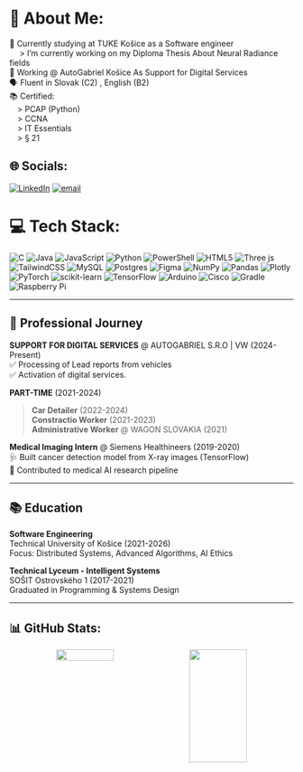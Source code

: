 # 💫 About Me:
📖 Currently studying at TUKE Košice as a Software engineer<br>
&emsp; > I’m currently working on my Diploma Thesis About Neural Radiance fields<br>
💼 Working @ AutoGabriel Košice As Support for Digital Services<br>
🗣️ Fluent in Slovak (C2) , English (B2)<br>
📚 Certified: <br>
&emsp;> PCAP (Python)<br>
&emsp;> CCNA<br>
&emsp;> IT Essentials<br>
&emsp;> § 21

## 🌐 Socials:
[![LinkedIn](https://img.shields.io/badge/LinkedIn-%230077B5.svg?logo=linkedin&logoColor=white)](https://www.linkedin.com/in/martin-buzoga%C5%88-423a0023a/) [![email](https://img.shields.io/badge/Email-D14836?logo=gmail&logoColor=white)](mailto:m.buzogan.350@gmail.com) 

# 💻 Tech Stack:
![C](https://img.shields.io/badge/c-%2300599C.svg?style=flat&logo=c&logoColor=white) 
![Java](https://img.shields.io/badge/java-%23ED8B00.svg?style=flat&logo=openjdk&logoColor=white) 
![JavaScript](https://img.shields.io/badge/javascript-%23323330.svg?style=flat&logo=javascript&logoColor=%23F7DF1E) 
![Python](https://img.shields.io/badge/python-3670A0?style=flat&logo=python&logoColor=ffdd54) 
![PowerShell](https://img.shields.io/badge/PowerShell-%235391FE.svg?style=flat&logo=powershell&logoColor=white) 
![HTML5](https://img.shields.io/badge/html5-%23E34F26.svg?style=flat&logo=html5&logoColor=white) 
![Three js](https://img.shields.io/badge/threejs-black?style=flat&logo=three.js&logoColor=white) 
![TailwindCSS](https://img.shields.io/badge/tailwindcss-%2338B2AC.svg?style=flat&logo=tailwind-css&logoColor=white) 
![MySQL](https://img.shields.io/badge/mysql-4479A1.svg?style=flat&logo=mysql&logoColor=white) 
![Postgres](https://img.shields.io/badge/postgres-%23316192.svg?style=flat&logo=postgresql&logoColor=white) 
![Figma](https://img.shields.io/badge/figma-%23F24E1E.svg?style=flat&logo=figma&logoColor=white) 
![NumPy](https://img.shields.io/badge/numpy-%23013243.svg?style=flat&logo=numpy&logoColor=white) 
![Pandas](https://img.shields.io/badge/pandas-%23150458.svg?style=flat&logo=pandas&logoColor=white) 
![Plotly](https://img.shields.io/badge/Plotly-%233F4F75.svg?style=flat&logo=plotly&logoColor=white) 
![PyTorch](https://img.shields.io/badge/PyTorch-%23EE4C2C.svg?style=flat&logo=PyTorch&logoColor=white) 
![scikit-learn](https://img.shields.io/badge/scikit--learn-%23F7931E.svg?style=flat&logo=scikit-learn&logoColor=white) 
![TensorFlow](https://img.shields.io/badge/TensorFlow-%23FF6F00.svg?style=flat&logo=TensorFlow&logoColor=white) 
![Arduino](https://img.shields.io/badge/-Arduino-00979D?style=flat&logo=Arduino&logoColor=white) 
![Cisco](https://img.shields.io/badge/cisco-%23049fd9.svg?style=flat&logo=cisco&logoColor=black) 
![Gradle](https://img.shields.io/badge/Gradle-02303A.svg?style=flat&logo=Gradle&logoColor=white) 
![Raspberry Pi](https://img.shields.io/badge/-Raspberry_Pi-C51A4A?style=flat&logo=Raspberry-Pi)

---

## 💼 Professional Journey

**SUPPORT FOR DIGITAL SERVICES** @ AUTOGABRIEL S.R.O | VW (2024-Present)  
✅ Processing of Lead reports from vehicles<br>
✅ Activation of digital services.  

**PART-TIME** (2021-2024)  
   > **Car Detailer** (2022-2024)<br>
   **Constractio Worker** (2021-2023)<br>
   **Administrative Worker** @ WAGON SLOVAKIA (2021)
   
**Medical Imaging Intern** @ Siemens Healthineers (2019-2020)  
🩺 Built cancer detection model from X-ray images (TensorFlow)  
🏥 Contributed to medical AI research pipeline  

---

## 📚 Education

**Software Engineering**  
Technical University of Košice (2021-2026)  
Focus: Distributed Systems, Advanced Algorithms, AI Ethics  

**Technical Lyceum - Intelligent Systems**  
SOŠIT Ostrovského 1 (2017-2021)  
Graduated in Programming & Systems Design  

---

## 📊 GitHub Stats:
<div align="center" style="display: flex; justify-content: center; gap: 10px;">
    <img width="45%" src="https://github-readme-stats.vercel.app/api?username=MartinBuzogan&theme=blue_navy&hide_border=true&include_all_commits=false&count_private=false">
    <img width="45%" style="height: 200px;" src="https://github-readme-stats.vercel.app/api/top-langs/?username=MartinBuzogan&theme=blue_navy&hide_border=true&include_all_commits=true&count_private=false&layout=compact">
</div>

